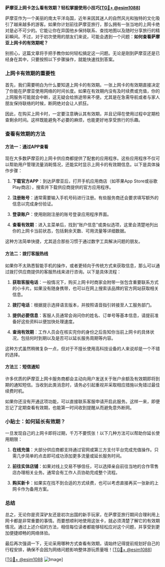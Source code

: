 **萨摩亚上网卡怎么看有效期？轻松掌握使用小技巧[[TG💪+ @esim1088](https://t.me/s/esim1088)]**

萨摩亚作为一个美丽的南太平洋岛国，近年来因其迷人的自然风光和独特的文化吸引了越来越多的游客。如果你计划前往萨摩亚旅行，那么拥有一张当地的上网卡绝对是必不可少的。它能让你在异国他乡保持联系、查找地图以及随时分享旅行的精彩瞬间。不过，对于初次使用的朋友们来说，可能会遇到一个问题：**如何查看萨摩亚上网卡的有效期呢？**

别担心，这篇文章将手把手教你如何轻松搞定这一问题。无论是刚到萨摩亚还是已经身在其中，只要按照以下步骤操作，就能快速找到答案。

### 上网卡有效期的重要性

首先，我们需要明白为什么要知道上网卡的有效期。一张上网卡的有效期直接决定了你能在萨摩亚使用网络的时间长度。如果在有效期内没有及时续费或充值，你的上网服务可能就会中断，这无疑会给旅途带来不便。尤其是在急需导航或者与家人朋友保持联络的时候，断网绝对会让人抓狂。

因此，在购买上网卡时，一定要注意确认其有效期，并且记得在使用过程中定期检查剩余时间。这样既能避免不必要的麻烦，也能更好地享受旅行的乐趣。

### 查看有效期的方法

#### 方法一：通过APP查看
现在大多数萨摩亚的上网卡供应商都提供了配套的应用程序。这些应用程序不仅可以帮助用户管理流量消耗情况，还能实时显示上网卡的有效期信息。以下是具体操作步骤：

1. **下载官方APP**：到达萨摩亚后，打开手机应用商店（如苹果App Store或谷歌Play商店），搜索并下载供应商提供的官方应用程序。
   
2. **注册账号**：通常需要输入手机号码进行注册。有些服务商还会要求填写额外的信息以完成身份验证。

3. **登录账户**：使用刚刚注册的账号登录应用程序界面。

4. **查看有效期**：进入主菜单后，找到“账户信息”或类似选项，这里会清楚地列出你的上网卡当前状态，包括剩余天数、可用流量等详细数据。

这种方法简单快捷，尤其适合那些习惯于通过数字工具解决问题的朋友。

#### 方法二：拨打客服热线
如果你不太熟悉智能手机的操作，或者更倾向于传统方式来获取信息，那么可以通过拨打供应商提供的客服热线来进行咨询。以下是具体流程：

1. **获取客服电话**：一般情况下，购买上网卡时商家会附带一张包含重要联系方式的小卡片。如果没有随身携带，也可以在网上搜索该品牌的官方网站获取相关信息。

2. **拨打电话**：根据提示选择语言版本，并按照语音指引转接至人工服务部门。

3. **提供必要信息**：客服人员通常会询问你的姓名、订单号等基本信息，请提前准备好这些资料以便加快处理速度。

4. **查询有效期**：工作人员会在核实完你的身份之后告知你当前上网卡的具体状况，包括何时到期以及是否可以延长服务周期等内容。

这种方式虽然稍微复杂一点，但对于不擅长使用高科技设备的人来说却是一个不错的选择。

#### 方法三：短信通知
许多优质的萨摩亚上网卡服务商都会主动向用户发送关于账户余额及有效期即将到期的通知短信。当收到此类消息时，请务必引起重视并采取相应措施以免错过最佳续费时机。

如果你还没有开通这项功能，可以直接联系客服申请开启此服务。这样一来，即便忘记了定期查看有效期，也能第一时间收到提醒从而避免意外断网。

### 小贴士：如何延长有效期？
一旦发现自己的上网卡即将过期，千万不要慌张！以下几种方法可以帮助你延长使用期限：

1. **在线充值**：大部分供应商都支持通过官网或第三方支付平台完成充值操作。只需几步简单的点击即可成功添加更多流量或延长服务时间。

2. **前往实体店铺**：如果对线上交易不够信任，可以选择亲自前往当地的合作零售店办理相关业务。通常会有工作人员协助完成整个流程。

3. **购买新卡**：如果实在找不到合适的方式续费，也可以考虑直接再买一张新的上网卡作为备用方案。

### 总结

总之，无论你是资深驴友还是初次出国的新手玩家，在萨摩亚旅行期间合理利用上网卡都是非常重要的事情。而要想顺利地使用这张卡，就必须清楚了解它的有效期情况。通过上述介绍的方法，相信每位读者都能够轻松应对这个问题，并享受到更加便捷顺畅的网络体验。

最后再次强调一下，无论采用哪种方式查看有效期，请始终记得提前规划好自己的行程安排，确保不会因为网络问题影响整体游玩质量哦！[[TG💪+ @esim1088](https://t.me/s/esim1088)]

[[TG💪+ @esim1088](https://t.me/s/esim1088) ![Image](https://i.postimg.cc/4NQfJmqS/Snipaste-2025-05-13-00-14-12.png)]